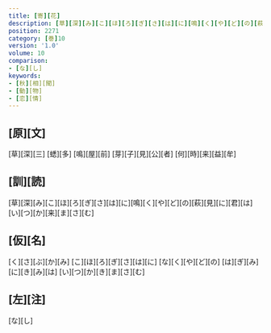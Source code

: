 ```yaml
---
title: [寄][花]
description: [草][深][み][こ][ほ][ろ][ぎ][さ][は][に][鳴][く][や][ど][の][萩][見][に][君][は][い][つ][か][来][ま][さ][む]
position: 2271
category: [巻]10
version: '1.0'
volume: 10
comparison:
- [な][し]
keywords:
- [秋][相][聞]
- [動][物]
- [恋][情]
---
```


## [原][文]

[草][深][三] [蟋][多] [鳴][屋][前] [芽][子][見][公][者] [何][時][来][益][牟]

## [訓][読]

[草][深][み][こ][ほ][ろ][ぎ][さ][は][に][鳴][く][や][ど][の][萩][見][に][君][は][い][つ][か][来][ま][さ][む]

## [仮][名]

[く][さ][ぶ][か][み] [こ][ほ][ろ][ぎ][さ][は][に] [な][く][や][ど][の] [は][ぎ][み][に][き][み][は] [い][つ][か][き][ま][さ][む]

## [左][注]

[な][し]

